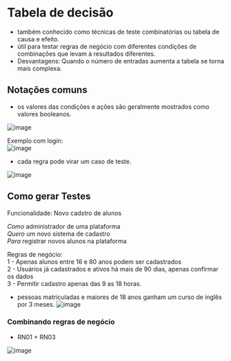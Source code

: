 # Tabela de decisão

- também conhecido como técnicas de teste combinatórias ou tabela de causa e efeito.
- útil para testar regras de negócio com diferentes condições de combinações que levam à resultados diferentes.
- Desvantagens: Quando o número de entradas aumenta a tabela se torna mais complexa.

## Notações comuns
- os valores das condições e ações são geralmente mostrados como valores booleanos.

![image](https://github.com/eduardo1020/curso-qa-ebac/assets/50027537/55b31c7d-69af-48a3-9857-7dac76a3db2f)

Exemplo com login:<br>
![image](https://github.com/eduardo1020/curso-qa-ebac/assets/50027537/f753c765-011d-4590-bc28-be9232d660e0)

- cada regra pode virar um caso de teste.

![image](https://github.com/eduardo1020/curso-qa-ebac/assets/50027537/2ff6deee-a78e-4f19-86f3-9aaaae638563)

## Como gerar Testes

Funcionalidade: Novo cadstro de alunos

*Como* administrador de uma plataforma <br>
*Quero* um novo sistema de cadastro <br>
*Para* registrar novos alunos na plataforma

Regras de negócio: <br>
1 - Apenas alunos entre 16 e 80 anos podem ser cadastrados <br>
2 - Usuários já cadastrados e ativos há mais de 90 dias, apenas confirmar os dados <br>
3 - Permitir cadastro apenas das 9 as 18 horas.

- pessoas matriculadas e maiores de 18 anos ganham um curso de inglês por 3 meses.
![image](https://github.com/eduardo1020/curso-qa-ebac/assets/50027537/41e7e109-a0f3-4423-8cb0-edf022484564)

### Combinando regras de negócio
- RN01 + RN03

![image](https://github.com/eduardo1020/curso-qa-ebac/assets/50027537/459d695d-2ba3-49f8-ab1f-2a6cce91f5ea)
